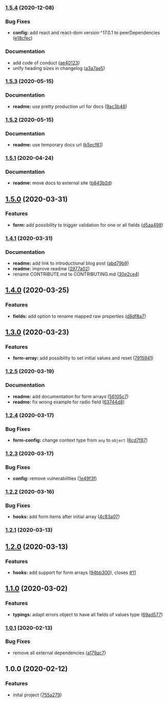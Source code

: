 ### [1.5.4](https://github.com/ysfaran/react-fluent-form/compare/v1.5.3...v1.5.4) (2020-12-08)


### Bug Fixes

* **config:** add react and react-dom version ^17.0.1 to peerDependencies ([e18cfec](https://github.com/ysfaran/react-fluent-form/commit/e18cfecacecb838f4c1dcf327e9aabc4ef4e4629))


### Documentation

* add code of conduct ([ae40123](https://github.com/ysfaran/react-fluent-form/commit/ae401237bddbe47742b1791f890b19c96004aa35))
* unify heading sizes in changelog ([a3a7ae5](https://github.com/ysfaran/react-fluent-form/commit/a3a7ae54ce57a72da2567f705b8249d4b29c8813))

### [1.5.3](https://github.com/ysfaran/react-fluent-form/compare/v1.5.2...v1.5.3) (2020-05-15)


### Documentation

* **readme:** use pretty production url for docs ([9ac3b48](https://github.com/ysfaran/react-fluent-form/commit/9ac3b48806eec3037a9083158a862f972ea14894))

### [1.5.2](https://github.com/ysfaran/react-fluent-form/compare/v1.5.1...v1.5.2) (2020-05-15)


### Documentation

* **readme:** use temporary docs url ([b5ecf61](https://github.com/ysfaran/react-fluent-form/commit/b5ecf61e3ee7bd970d2da43ebe45309aaf2e2796))

### [1.5.1](https://github.com/ysfaran/react-fluent-form/compare/v1.5.0...v1.5.1) (2020-04-24)


### Documentation

* **readme:** move docs to external site ([b843b2d](https://github.com/ysfaran/react-fluent-form/commit/b843b2d7b667e18c6332b8b4daee92c9cac262b7))

## [1.5.0](https://github.com/ysfaran/react-fluent-form/compare/v1.4.1...v1.5.0) (2020-03-31)


### Features

* **form:** add possibility to trigger validation for one or all fields ([d5aa498](https://github.com/ysfaran/react-fluent-form/commit/d5aa498ebef19592a07742ef841ca941b6b37f8b))

### [1.4.1](https://github.com/ysfaran/react-fluent-form/compare/v1.4.0...v1.4.1) (2020-03-31)


### Documentation

* **readme:** add link to introductional blog post ([abd79b9](https://github.com/ysfaran/react-fluent-form/commit/abd79b985b2cd3d47959dd6fe53742878c4811a6))
* **readme:** improve readme ([2977a02](https://github.com/ysfaran/react-fluent-form/commit/2977a020c4092e0016c7a5265235e71ddb21aa9c))
* rename CONTRIBUTE.md to CONTRIBUTING.md ([30e2ce4](https://github.com/ysfaran/react-fluent-form/commit/30e2ce423f9c2905d4a0888b7725fcbe8902744c))

## [1.4.0](https://github.com/ysfaran/react-fluent-form/compare/v1.3.0...v1.4.0) (2020-03-25)


### Features

* **fields:** add option to rename mapped raw properties ([d8df8a7](https://github.com/ysfaran/react-fluent-form/commit/d8df8a7aebbb1e5981e021687445988e0ad315bd))

## [1.3.0](https://github.com/ysfaran/react-fluent-form/compare/v1.2.5...v1.3.0) (2020-03-23)


### Features

* **form-array:** add possibility to set initial values and reset ([7915941](https://github.com/ysfaran/react-fluent-form/commit/7915941b397b6b10e7cc2ca0b510379d526f85a6))

### [1.2.5](https://github.com/ysfaran/react-fluent-form/compare/v1.2.4...v1.2.5) (2020-03-19)


### Documentation

* **readme:** add documentation for form arrays ([56105c7](https://github.com/ysfaran/react-fluent-form/commit/56105c7813737111ab1de39038a655fec4c08a20))
* **readme:** fix wrong example for radio field ([63744d8](https://github.com/ysfaran/react-fluent-form/commit/63744d8b14d4a143a6191f6f3c28ebbab6b3dccf))

### [1.2.4](https://github.com/ysfaran/react-fluent-form/compare/v1.2.3...v1.2.4) (2020-03-17)


### Bug Fixes

* **form-config:** change context type from `any` to `object` ([6cd7f87](https://github.com/ysfaran/react-fluent-form/commit/6cd7f876433223162216c4b845a2e963db43fdec))

### [1.2.3](https://github.com/ysfaran/react-fluent-form/compare/v1.2.2...v1.2.3) (2020-03-17)


### Bug Fixes

* **config:** remove vulnerabilities ([1e49f3f](https://github.com/ysfaran/react-fluent-form/commit/1e49f3f238f5d312ae426a8e3431a058fe1cad8c))

### [1.2.2](https://github.com/ysfaran/react-fluent-form/compare/v1.2.1...v1.2.2) (2020-03-16)


### Bug Fixes

* **hooks:** add form items after initial array ([4c83a07](https://github.com/ysfaran/react-fluent-form/commit/4c83a07e817a0fae2164c29df938c1fe2755d7d2))

### [1.2.1](https://github.com/ysfaran/react-fluent-form/compare/v1.2.0...v1.2.1) (2020-03-13)

## [1.2.0](https://github.com/ysfaran/react-fluent-form/compare/v1.1.0...v1.2.0) (2020-03-13)


### Features

* **hooks:** add support for form arrays ([94bb300](https://github.com/ysfaran/react-fluent-form/commit/94bb30063f41071974905ee9cd22c7b724f3af02)), closes [#11](https://github.com/ysfaran/react-fluent-form/issues/11)

## [1.1.0](https://github.com/ysfaran/react-fluent-form/compare/v1.0.1...v1.1.0) (2020-03-02)


### Features

* **typings:** adapt errors object to have all fields of values type ([69ad577](https://github.com/ysfaran/react-fluent-form/commit/69ad5773826af4af14f77542bef1e46b17105ca9))

### [1.0.1](https://github.com/ysfaran/react-fluent-form/compare/v1.0.0...v1.0.1) (2020-02-13)


### Bug Fixes

* remove all external dependencies ([a179ac7](https://github.com/ysfaran/react-fluent-form/commit/a179ac7aed7578a446f1788f246e49a02ce43999))

## 1.0.0 (2020-02-12)


### Features

* inital project ([755a279](https://github.com/ysfaran/react-fluent-form/commit/755a279102304fce4951e50fe7ce07010a39060a))
